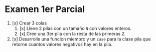 # Examen 1er Parcial

1. [x] Crear 3 colas
   1. [x] Llene 2 pilas con un tamaño `N` con valores enteros.
   2. [x] Cree una 3er pila con la resta de las primeras 2.
2. [x] Desarrolle una funcion miembro y un `case` para la clase pila que retorne cuantos valores negativos hay en la pila.
